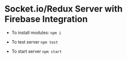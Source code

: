 # Socket.io/Redux Server with Firebase Integration

- To install modules:  `npm i`

- To test server `npm test`

- To start server `npm start`
